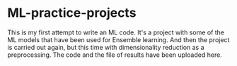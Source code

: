 # ML-practice-projects

This is my first attempt to write an ML code.
It's a project with some of the ML models that have been used for Ensemble learning. And then the project is carried out again, but this time with dimensionality reduction as a preprocessing.
The code and the file of results have been uploaded here.
